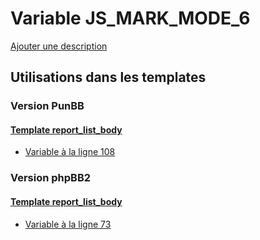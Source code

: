 # Variable JS_MARK_MODE_6
[Ajouter une description](https://fa-tvars.appspot.com/var/JS_MARK_MODE_6)

## Utilisations dans les templates

### Version PunBB

#### [Template report_list_body](punbb/report_list_body.md)
* [Variable &agrave; la ligne 108](../punbb/report_list_body.tpl#L108)

### Version phpBB2

#### [Template report_list_body](subsilver/report_list_body.md)
* [Variable &agrave; la ligne 73](../subsilver/report_list_body.tpl#L73)